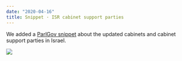 ```yaml
---
date: "2020-04-16"
title: Snippet · ISR cabinet support parties
---
```


We added a [ParlGov snippet](https://github.com/hdigital/parlgov-snippets/tree/master/isr-cabinet-support) about the updated cabinets and cabinet support parties in Israel.

![](/images/parliament-germany.jpg)
